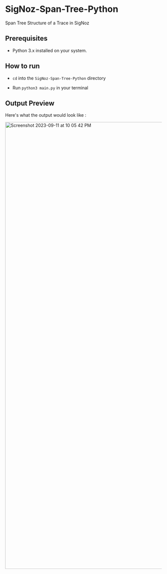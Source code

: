 # SigNoz-Span-Tree-Python
Span Tree Structure of a Trace in SigNoz

## Prerequisites

- Python 3.x installed on your system.

## How to run 

- ```cd``` into the ```SigNoz-Span-Tree-Python``` directory

- Run ```python3 main.py``` in your terminal


## Output Preview

Here's what the output would look like :

<img width="1440" alt="Screenshot 2023-09-11 at 10 05 42 PM" src="https://github.com/Calm-Rock/SigNoz-Span-Tree-Python/assets/31571545/244c836b-4508-4caa-bf40-af380e5883a7">

